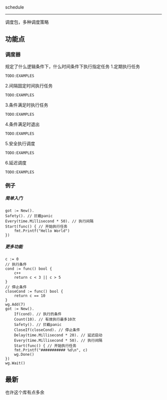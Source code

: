 schedule

-----------------
调度包，多种调度策略

功能点
-----
### 调度器
规定了什么逻辑条件下，什么时间条件下执行指定任务
1.定期执行任务  
```
TODO:EXAMPLES
```
2.间隔固定时间执行任务  
```
TODO:EXAMPLES
```
3.条件满足时执行任务  
```
TODO:EXAMPLES
```
4.条件满足时退出   
```
TODO:EXAMPLES
```
5.安全执行调度  
```
TODO:EXAMPLES
```
6.延迟调度  
```
TODO:EXAMPLES
```

### 例子
##### 简单入门
```
got := New().
Safety(). // 拦截panic
Every(time.Millisecond * 50). // 执行间隔
Start(func() { // 开始执行任务
    fmt.Printf("Hello World")
})
```

##### 更多功能 
```
c := 0
// 执行条件
cond := func() bool {
    c++
    return c < 3 || c > 5
}
// 停止条件
closeCond := func() bool {
    return c == 10
}
wg.Add(7)
got := New().
    If(cond). // 执行的条件
    Count(10). // 有效执行最多10次
    Safety(). // 拦截panic
    CloseIf(closeCond). // 停止条件
    Delay(time.Millisecond * 20). // 延迟启动
    Every(time.Millisecond * 50). // 执行间隔
    Start(func() { // 开始执行任务
    fmt.Printf("########### %d\n", c)
    wg.Done()
})
wg.Wait()
```

最新
----
也许这个库有点多余